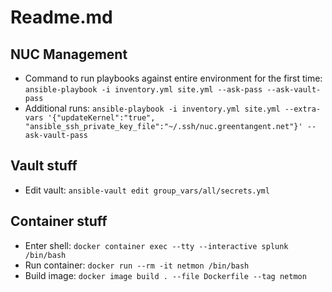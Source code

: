 # Readme.md

## NUC Management
- Command to run playbooks against entire environment for the first time: `ansible-playbook -i inventory.yml site.yml --ask-pass --ask-vault-pass`
- Additional runs: `ansible-playbook -i inventory.yml site.yml --extra-vars '{"updateKernel":"true", "ansible_ssh_private_key_file":"~/.ssh/nuc.greentangent.net"}' --ask-vault-pass`

## Vault stuff
- Edit vault: `ansible-vault edit group_vars/all/secrets.yml`


## Container stuff
- Enter shell: `docker container exec --tty --interactive splunk /bin/bash`
- Run container: `docker run --rm -it netmon /bin/bash`
- Build image: `docker image build . --file Dockerfile --tag netmon`

